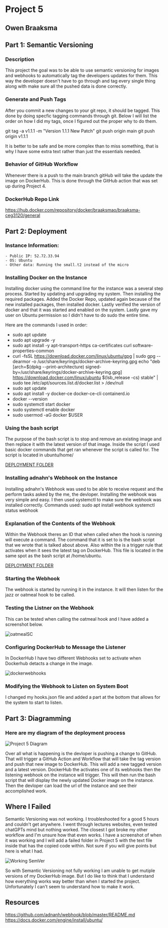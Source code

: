 # Project 5
## Owen Braaksma



## Part 1: Semantic Versioning


### Description
This project the goal was to be able to use semantic versioning for images and webhooks to automatically tag the developers updates for them. This way the developer doesn't have to go through and tag every single thing along with make sure all the pushed data is done correctly. 


### Generate and Push Tags
After you commit a new changes to your git repo, it should be tagged. This done by doing specfic tagging commands through git. Below I will list the order on how I did my tags, once I figured out the proper why to do them.

git tag -a v1.1.1 -m "Version 1.1.1 New Patch"
git push origin main
git push origin v1.1.1


It is better to be safe and be more complex than to miss something, that is why I have some extra text rather than just the essentials needed.

### Behavior of GitHub Workflow
Whenever there is a push to the main branch gitHub will take the update the image on DockerHub. This is done through the GitHub action that was set up during Project 4. 
### DockerHub Repo Link

https://hub.docker.com/repository/docker/braaksmao/braaksma-ceg3120/general

## Part 2: Deployment

### Instance Information:
    - Public IP: 52.72.33.94
    - OS: Ubuntu
    - Other data: Running the small.t2 instead of the micro

### Installing Docker on the Instance
Installing docker using the command line for the instance was a several step process. Started by updating and upgrading my system. Then installing the required packages. Added the Docker Repo, updated again because of the new installed packages, then installed docker. Lastly verified the version of docker and that it was started and enabled on the system. Lastly gave my user on Ubuntu permission so I didn't have to do sudo the entire time. 

Here are the commands I used in order:

- sudo apt update
- sudo apt upgrade -y
- sudo apt install -y apt-transport-https ca-certificates curl software-properties-common
- curl -fsSL https://download.docker.com/linux/ubuntu/gpg | sudo gpg --dearmor -o /usr/share/keyrings/docker-archive-keyring.gpg
echo "deb [arch=$(dpkg --print-architecture) signed-by=/usr/share/keyrings/docker-archive-keyring.gpg] https://download.docker.com/linux/ubuntu $(lsb_release -cs) stable" | sudo tee /etc/apt/sources.list.d/docker.list > /dev/null
- sudo apt update
- sudo apt install -y docker-ce docker-ce-cli containerd.io
- docker --version
- sudo systemctl start docker
- sudo systemctl enable docker
- sudo usermod -aG docker $USER



### Using the bash script
The purpose of the bash script is to stop and remove an existing image and then replace it with the latest version of that image. Inside the script I used basic docker commands that get ran whenever the script is called for. The script is located in ubuntu/home/

[DEPLOYMENT FOLDER](/Project5/deployment/)

### Installing adnahn's Webhook on the Instance
Installing adnahn's Webhook was used to be able to receive request and the perform tasks asked by the me, the devloper. Installing the webhook was very simple and easy. I then used systemctl to make sure the webhook was installed correctly. Commands used: 
sudo apt install webhook
systemctl status webhook

### Explanation of the Contents of the Webhook
Within the Webhook theres an ID that when called when the hook is running will execute a command. The command that it is set to is the bash script that we wrote that is talked about above. Also within the is a trigger rule that activates when it sees the latest tag on DockerHub. This file is located in the same spot as the bash script at /home/ubuntu.

[DEPLOYMENT FOLDER](/deployment/)

### Starting the Webhook
The webhook is started by running it in the instance. It will then listen for the jazz or oatmeal hook to be called. 

### Testing the Listner on the Webhook
This can be tested when calling the oatmeal hook and I have added a screenshot below. 

![oatmealSC](oatmealSC.png)

### Configuring DockerHub to Message the Listener
In DockerHub I have two different Webhooks set to activate when Dockerhub detacts a change in the image. 

![dockerwebhooks](DockerHubWebhooks.png)

### Modifying the Webhook to Listen on System Boot
I changed my hooks.json file and added a part at the bottom that allows for the system to start to listen. 


## Part 3: Diagramming

### Here are my diagram of the deployment process 

![Project 5 Diagram](p5diagram)

Over all what is happening is the devloper is pushing a change to GitHub. That will trigger a GitHub Action and Workflow that will take the tag version and push that new image to DockerHub. This will add a new tagged version and a latest version. DockerHub the activates one of its webhooks then the listening webhook on the instance will trigger. This will then run the bash script that will display the newly updated Docker image on the instance. Then the devloper can load the url of the instance and see their accomplished work. 

## Where I Failed
Semantic Versioning was not working. I troubleshooted for a good 5 hours and couldn't get anywhere. I went through lectures websites, even tested chatGPTs mind but nothing worked. The closest I got broke my other workflow and I'm unsure how that even works. I have a screenshot of when it was working and I will add a failed folder in Project 5 with the text file inside that has the copied code within. Not sure if you will give points but here is what I had.

![Working SemVer](workingDockerPushPull.png)

So with Semantic Versioning not fully working I am unable to get mutiple versions of my DockerHub image. But I do like to think that I understand how everything works way better than when I started the project. Unfortunately I can't seem to understand how to make it work. 


## Resources

https://github.com/adnanh/webhook/blob/master/README.md
https://docs.docker.com/engine/install/ubuntu/